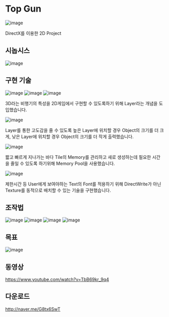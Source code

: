# Top Gun
![image](https://user-images.githubusercontent.com/40855235/234495299-890e6b87-bbff-43b4-b2f6-a77ee35f45c5.png)

DirectX를 이용한 2D Project

## 시놉시스
![image](https://user-images.githubusercontent.com/40855235/234496274-058bbf45-3058-468c-9271-ddcf770c8b33.png)


## 구현 기술
![image](https://user-images.githubusercontent.com/40855235/234495390-b12cf1df-5b09-465b-a031-5ec40128ae57.png)
![image](https://user-images.githubusercontent.com/40855235/234495402-f9283dc7-5366-4054-aec7-3ef8e57201e1.png)
![image](https://user-images.githubusercontent.com/40855235/234495418-2d0e07cf-89a1-4db9-b0aa-c30799086bfc.png)

3D라는 비행기의 특성을 2D게임에서 구현할 수 있도록하기 위해 Layer라는 개념을 도입했습니다.

![image](https://user-images.githubusercontent.com/40855235/234495422-40aa293f-23cb-4190-9f8a-524720034fff.png)

Layer를 통한 고도감을 줄 수 있도록 높은 Layer에 위치할 경우 Object의 크기를 더 크게, 낮은 Layer에 위치할 경우 Object의 크기를 더 작게 출력했습니다.

![image](https://user-images.githubusercontent.com/40855235/234495429-ccd5f445-894a-465e-af8b-ae587f093bea.png)

짧고 빠르게 지나가는 바다 Tile의 Memory를 관리하고 새로 생성하는데 필요한 시간을 줄일 수 있도록 하기위해 Memory Pool을 사용했습니다.

![image](https://user-images.githubusercontent.com/40855235/234496037-ce894960-182d-4a72-b34b-a5c0219990c8.png)

제한시간 등 User에게 보여야하는 Text의 Font를 적용하기 위해 DirectWrite가 아닌 Texture를 동적으로 배치할 수 있는 기술을 구현했습니다.

## 조작법
![image](https://user-images.githubusercontent.com/40855235/234496162-132b3115-4e88-41dc-82d7-d137caa003b0.png)
![image](https://user-images.githubusercontent.com/40855235/234496170-532cf16b-0faa-48c4-a995-eac60d541874.png)
![image](https://user-images.githubusercontent.com/40855235/234496177-fe389a92-6231-42e2-a64b-819cf1d36bce.png)
![image](https://user-images.githubusercontent.com/40855235/234496192-1ec6c53e-f777-4eb0-97ef-a02e1268aecb.png)

## 목표
![image](https://user-images.githubusercontent.com/40855235/234496229-e243fc4c-a762-4f20-b11d-69b2b6ffa4be.png)

## 동영상
https://www.youtube.com/watch?v=TbB69kr_9q4

## 다운로드
http://naver.me/G8tx6SwT
